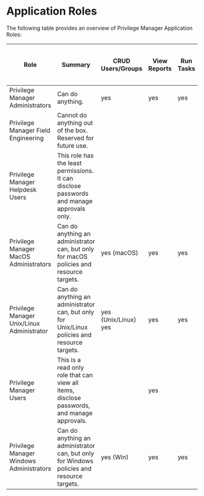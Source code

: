 [title]: # (Application Roles)
[tags]: # (access)
[priority]: # (2)
# Application Roles

The following table provides an overview of Privilege Manager Application Roles:

| Role | Summary | CRUD Users/Groups | View Reports | Run Tasks | Approve Approval Requests | Disclose Passwords | Modify  Config, View Install Codes | Modify Policies, Filters, and LSS | View All Items | Upload Files | Create or Revoke Install Codes |
| ----- | ----- | ----- | ----- | ----- | ----- | ----- | ----- | ----- | ----- | ----- | ----- |
| Privilege Manager Administrators | Can do anything. | yes | yes | yes | yes | yes | yes | yes | yes | yes | yes |
| Privilege Manager Field Engineering | Cannot do anything out of the box. Reserved for future use.  |  |  |  |  |  |  |  |  |  |  |
| Privilege Manager Helpdesk Users | This role has the least permissions. It can disclose passwords and manage approvals only. |  |  |  | yes | yes |  |  |  |  |  |
| Privilege Manager MacOS Administrators | Can do anything an administrator can, but only for macOS policies and resource targets. | yes (macOS) | yes | yes | yes | yes | yes | yes (macOS) | yes | yes | yes |
| Privilege Manager Unix/Linux Administrator | Can do anything an administrator can, but only for Unix/Linux policies and resource targets. | yes (Unix/Linux)  yes | yes | yes | yes | yes | yes (Unix/Linux) | yes | yes | yes |
| Privilege Manager Users | This is a read only role that can view all items, disclose passwords, and manage approvals. |  | yes |  | yes | yes |  |  | yes |  |  |
| Privilege Manager Windows Administrators | Can do anything an administrator can, but only for Windows policies and resource targets. | yes (Win) | yes | yes | yes | yes | yes | yes (Win) | yes | yes | yes |
